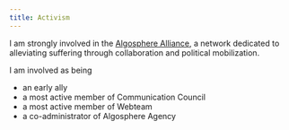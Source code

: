 ```yaml
---
title: Activism
---
```

I am strongly involved in the [Algosphere Alliance](http://algosphere.org), a network dedicated to alleviating suffering through collaboration and political mobilization.

I am involved as being

- an early ally
- a most active member of Communication Council
- a most active member of Webteam
- a co-administrator of Algosphere Agency
